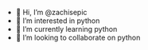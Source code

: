 - 👋 Hi, I’m @zachisepic
- 👀 I’m interested in python
- 🌱 I’m currently learning python
- 💞️ I’m looking to collaborate on python

